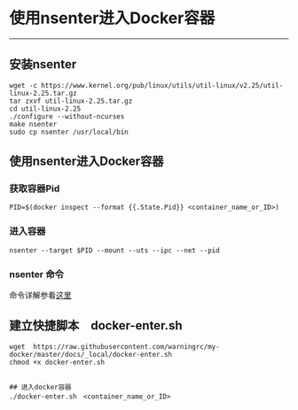 # 使用nsenter进入Docker容器

-----------------------


## 安装nsenter

    wget -c https://www.kernel.org/pub/linux/utils/util-linux/v2.25/util-linux-2.25.tar.gz
    tar zxvf util-linux-2.25.tar.gz
    cd util-linux-2.25
    ./configure --without-ncurses
    make nsenter
    sudo cp nsenter /usr/local/bin
  
## 使用nsenter进入Docker容器

### 获取容器Pid

    PID=$(docker inspect --format {{.State.Pid}} <container_name_or_ID>)
  
### 进入容器

    nsenter --target $PID --mount --uts --ipc --net --pid
  
### nsenter 命令

命令详解参看[这里](http://man7.org/linux/man-pages/man1/nsenter.1.html)
  
## 建立快捷脚本　docker-enter.sh

    wget  https://raw.githubusercontent.com/warningrc/my-docker/master/docs/_local/docker-enter.sh
    chmod +x docker-enter.sh
    
    
    ## 进入docker容器
    ./docker-enter.sh　<container_name_or_ID>

